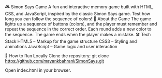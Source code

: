 🎮 Simon Says Game
A fun and interactive memory game built with HTML, CSS, and JavaScript, inspired by the classic Simon Says game. Test how long you can follow the sequence of colors!
🧠 About the Game
The game lights up a sequence of buttons (colors), and the player must remember and repeat the sequence in the correct order. Each round adds a new color to the sequence. The game ends when the player makes a mistake.
🛠️ Tech Stack
HTML5 – Markup for the game structure
CSS3 – Styling and animations
JavaScript – Game logic and user interaction

🚀 How to Run Locally
Clone the repository:
git clone https://github.com/mayankbahrani/SimonSays.git

Open index.html in your browser.
